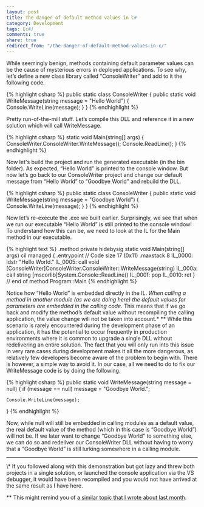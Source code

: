 ```yaml
---
layout: post
title: The danger of default method values in C#
category: Development
tags: [c#]
comments: true
share: true
redirect_from: "/the-danger-of-default-method-values-in-c/"
---
```

While seemingly benign, methods containing default parameter values can be the cause of mysterious errors in deployed applications. To see why, let’s define a new class library called “ConsoleWriter” and add to it the following code.

{% highlight csharp %}
public static class ConsoleWriter
{
    public static void WriteMessage(string message = "Hello World")
    {
        Console.WriteLine(message);
    }
}
{% endhighlight %}

Pretty run-of-the-mill stuff. Let’s compile this DLL and reference it in a new solution which will call WriteMessage.

{% highlight csharp %}
static void Main(string[] args)
{
    ConsoleWriter.ConsoleWriter.WriteMessage();
    Console.ReadLine();
}
{% endhighlight %}

Now let's build the project and run the generated executable (in the bin folder). As expected, “Hello World” is printed to the console window. But now let’s go back to our ConsoleWriter project and change our default message from “Hello World” to “Goodbye World” and rebuild the DLL.
<a id="more"></a><a id="more-1792"></a>

{% highlight csharp %}
public static class ConsoleWriter
{
    public static void WriteMessage(string message = "Goodbye World")
    {
        Console.WriteLine(message);
    }
}
{% endhighlight %}

Now let’s re-execute the .exe we built earlier. Surprisingly, we see that when we run our executable “Hello World” is still printed to the console window!
To understand how this can be, we need to look at the IL for the Main method in our executable.

{% highlight text %}
.method private hidebysig static void  Main(string[] args) cil managed
{
  .entrypoint
  // Code size       17 (0x11)
  .maxstack  8
  IL_0000:  ldstr      "Hello World."
  IL_0005:  call       void [ConsoleWriter]ConsoleWriter.ConsoleWriter::WriteMessage(string)
  IL_000a:  call       string [mscorlib]System.Console::ReadLine()
  IL_000f:  pop
  IL_0010:  ret
} // end of method Program::Main
{% endhighlight %}

Notice how “Hello World” is embedded directly in the IL. *When calling a method in another module (as we are doing here) the default values for parameters are embedded in the calling code.* This means that if we go back and modify the method’s default value without recompiling the calling application, the value change will not be taken into account.\* \*\* While this scenario is rarely encountered during the development phase of an application, it has the potential to occur frequently in production environments where it is common to upgrade a single DLL without redelivering an entire solution. The fact that you will only run into this issue in very rare cases during development makes it all the more dangerous, as relatively few developers become aware of the problem to begin with.
There is however, a simple way to avoid it. In our case, all we need to do to fix our WriteMessage code is by doing the following.

{% highlight csharp %}
public static void WriteMessage(string message = null)
{
    if (message == null)
        message = "Goodbye World.";

    Console.WriteLine(message);
}
{% endhighlight %}

Now, while null will still be embedded in calling modules as a default value, the real default value of the method (which in this case is “Goodbye World”) will not be. If we later want to change “Goodbye World” to something else, we can do so and redeliver our ConsoleWriter DLL without having to worry that a “Goodbye World” is still lurking somewhere in a calling module.

<hr />
\* If you followed along with this demonstration but got lazy and threw both projects in a single solution, or launched the console application via the VS debugger, it would have been recompiled and you would not have arrived at the same result as I have here.

\*\* This might remind you of [a similar topic that I wrote about last month](http://www.levibotelho.com/the-difference-between-const-and-readonly-in-c/).

